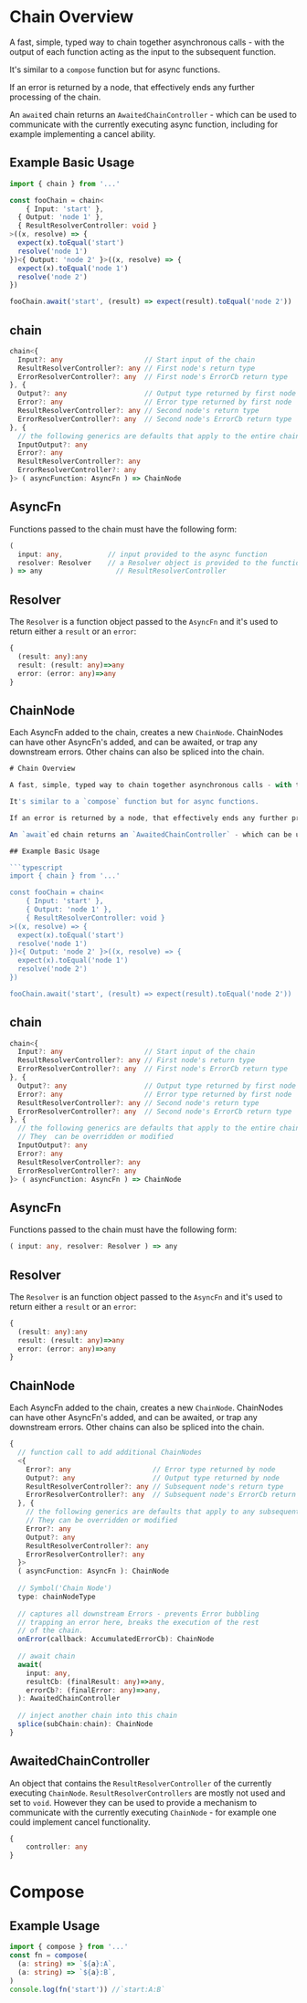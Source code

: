 # Chain Overview

A fast, simple, typed way to chain together asynchronous calls - with the output of each function acting as the input to the subsequent function.

It's similar to a `compose` function but for async functions.

If an error is returned by a node, that effectively ends any further processing of the chain.

An `await`ed chain returns an `AwaitedChainController` - which can be used to communicate with the currently executing async function, including for example implementing a cancel ability.

## Example Basic Usage

```typescript
import { chain } from '...'

const fooChain = chain<
	{ Input: 'start' },
  { Output: 'node 1' },
  { ResultResolverController: void }
>((x, resolve) => {
  expect(x).toEqual('start')
  resolve('node 1')
})<{ Output: 'node 2' }>((x, resolve) => {
  expect(x).toEqual('node 1')
  resolve('node 2')
})

fooChain.await('start', (result) => expect(result).toEqual('node 2'))
```



## chain

``` typescript
chain<{
  Input?: any                    // Start input of the chain
  ResultResolverController?: any // First node's return type
  ErrorResolverController?: any  // First node's ErrorCb return type
}, {
  Output?: any                   // Output type returned by first node
  Error?: any                    // Error type returned by first node
  ResultResolverController?: any // Second node's return type
  ErrorResolverController?: any  // Second node's ErrorCb return type  
}, { 
  // the following generics are defaults that apply to the entire chain. They  can be overridden or modified
  InputOutput?: any     
  Error?: any                                  
  ResultResolverController?: any 
  ErrorResolverController?: any  
}> ( asyncFunction: AsyncFn ) => ChainNode
```

## AsyncFn

Functions passed to the chain must have the following form:

``` typescript
( 
  input: any,           // input provided to the async function
  resolver: Resolver    // a Resolver object is provided to the function - see below
) => any                  // ResultResolverController
```

## Resolver

The `Resolver` is a function object passed to the `AsyncFn` and it's used to return either a `result` or an `error`:

```typescript
{
  (result: any):any
  result: (result: any)=>any
  error: (error: any)=>any
}
```

## ChainNode

Each AsyncFn added to the chain, creates a new `ChainNode`.  ChainNodes can have other AsyncFn's added, and can be awaited, or trap any downstream errors.  Other chains can also be spliced into the chain.

```typescript
# Chain Overview

A fast, simple, typed way to chain together asynchronous calls - with the output of each function acting as the input to the subsequent function.

It's similar to a `compose` function but for async functions.

If an error is returned by a node, that effectively ends any further processing of the chain.

An `await`ed chain returns an `AwaitedChainController` - which can be used to communicate with the currently executing async function, including for example implementing a cancel ability.

## Example Basic Usage

```typescript
import { chain } from '...'

const fooChain = chain<
 	{ Input: 'start' },
 	{ Output: 'node 1' },
 	{ ResultResolverController: void }
>((x, resolve) => {
  expect(x).toEqual('start')
  resolve('node 1')
})<{ Output: 'node 2' }>((x, resolve) => {
  expect(x).toEqual('node 1')
  resolve('node 2')
})

fooChain.await('start', (result) => expect(result).toEqual('node 2'))

```

## chain

``` typescript
chain<{
  Input?: any                    // Start input of the chain
  ResultResolverController?: any // First node's return type
  ErrorResolverController?: any  // First node's ErrorCb return type
}, {
  Output?: any                   // Output type returned by first node
  Error?: any                    // Error type returned by first node
  ResultResolverController?: any // Second node's return type
  ErrorResolverController?: any  // Second node's ErrorCb return type  
}, { 
  // the following generics are defaults that apply to the entire chain. 
  // They  can be overridden or modified
  InputOutput?: any     
  Error?: any                                  
  ResultResolverController?: any 
  ErrorResolverController?: any  
}> ( asyncFunction: AsyncFn ) => ChainNode
```

## AsyncFn

Functions passed to the chain must have the following form:

``` typescript
( input: any, resolver: Resolver ) => any
```

## Resolver

The `Resolver` is an function object passed to the `AsyncFn` and it's used to return either a `result` or an `error`:

```typescript
{
  (result: any):any
  result: (result: any)=>any
  error: (error: any)=>any
}
```

## ChainNode

Each AsyncFn added to the chain, creates a new `ChainNode`.  ChainNodes can have other AsyncFn's added, and can be awaited, or trap any downstream errors.  Other chains can also be spliced into the chain.

```typescript
{
  // function call to add additional ChainNodes
  <{
    Error?: any                    // Error type returned by node
    Output?: any                   // Output type returned by node
    ResultResolverController?: any // Subsequent node's return type
    ErrorResolverController?: any  // Subsequent node's ErrorCb return type  
  }, { 
    // the following generics are defaults that apply to any subsequent nodes. 
    // They can be overridden or modified
    Error?: any                    
    Output?: any                   
    ResultResolverController?: any 
    ErrorResolverController?: any  
  }>
  ( asyncFunction: AsyncFn ): ChainNode
  
  // Symbol('Chain Node')
  type: chainNodeType
  
  // captures all downstream Errors - prevents Error bubbling
  // trapping an error here, breaks the execution of the rest
  // of the chain.
  onError(callback: AccumulatedErrorCb): ChainNode
  
  // await chain
  await(
    input: any,
    resultCb: (finalResult: any)=>any,
    errorCb?: (finalError: any)=>any,
  ): AwaitedChainController
  
  // inject another chain into this chain
  splice(subChain:chain): ChainNode
}
```

## AwaitedChainController

An object that contains the `ResultResolverController` of the currently executing `ChainNode`.  `ResultResolverControllers` are mostly not used and set to `void`.  However they can be used to provide a mechanism to communicate with the currently executing `ChainNode` - for example one could implement cancel functionality.

```typescript
{
	controller: any
}
```

# Compose

## Example Usage

```typescript
import { compose } from '...'
const fn = compose(
  (a: string) => `${a}:A`,
  (a: string) => `${a}:B`,
)
console.log(fn('start')) //`start:A:B`
```

